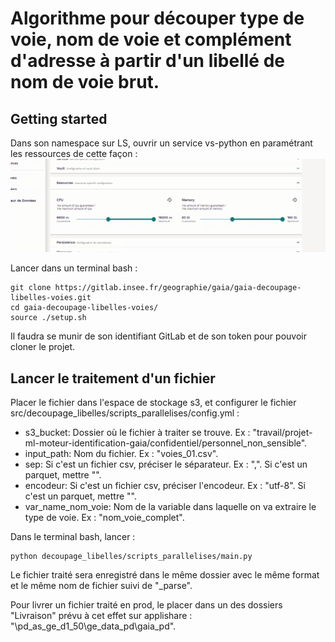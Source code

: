 # Algorithme pour découper type de voie, nom de voie et complément d'adresse à partir d'un libellé de nom de voie brut.

## Getting started

Dans son namespace sur LS, ouvrir un service vs-python en paramétrant les ressources de cette façon : 
![](data/parametrages_vs_code_decoupage_parallele.png "Paramétrages des ressources du service LS3 vscode")

Lancer dans un terminal bash : 
```{bash}
git clone https://gitlab.insee.fr/geographie/gaia/gaia-decoupage-libelles-voies.git
cd gaia-decoupage-libelles-voies/
source ./setup.sh
```
Il faudra se munir de son identifiant GitLab et de son token pour pouvoir cloner le projet.


## Lancer le traitement d'un fichier

Placer le fichier dans l'espace de stockage s3, et configurer le fichier src/decoupage_libelles/scripts_parallelises/config.yml :  

- s3_bucket: Dossier où le fichier à traiter se trouve. Ex : "travail/projet-ml-moteur-identification-gaia/confidentiel/personnel_non_sensible".  
- input_path: Nom du fichier. Ex : "voies_01.csv".  
- sep: Si c'est un fichier csv, préciser le séparateur. Ex : ",". Si c'est un parquet, mettre "".  
- encodeur: Si c'est un fichier csv, préciser l'encodeur. Ex : "utf-8". Si c'est un parquet, mettre "".  
- var_name_nom_voie: Nom de la variable dans laquelle on va extraire le type de voie. Ex : "nom_voie_complet".  

Dans le terminal bash, lancer :  
```{bash}
python decoupage_libelles/scripts_parallelises/main.py
```

Le fichier traité sera enregistré dans le même dossier avec le même format et le même nom de fichier suivi de "_parse".  

Pour livrer un fichier traité en prod, le placer dans un des dossiers "Livraison" prévu à cet effet sur applishare : "\\pd_as_ge_d1_50\ge_data_pd\gaia_pd".